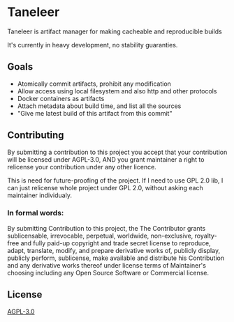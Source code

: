 # Taneleer

Taneleer is artifact manager for making cacheable and reproducible builds

It's currently in heavy development, no stability guaranties.

## Goals

* Atomically commit artifacts, prohibit any modification
* Allow access using local filesystem and also http and other protocols
* Docker containers as artifacts
* Attach metadata about build time, and list all the sources
* "Give me latest build of this artifact from this commit"


## Contributing

By submitting a contribution to this project you accept that your contribution will be licensed under AGPL-3.0, AND you grant maintainer a right to relicense  your contribution under any other licence. 

This is need for future-proofing of the project. If I need to use GPL 2.0 lib, I can just relicense whole project under GPL 2.0, without asking each maintainer individualy.

### In formal words:
By submitting Contribution to this project, the The Contributor grants sublicensable, irrevocable, perpetual, worldwide, non-exclusive, royalty-free and fully paid-up copyright and
trade secret license to reproduce, adapt, translate, modify, and prepare derivative works of, publicly display,
publicly perform, sublicense, make available and distribute his Contribution and any derivative works
thereof under license terms of Maintainer's choosing including any Open Source Software or Commercial license.

## License
[AGPL-3.0](https://www.gnu.org/licenses/agpl-3.0.txt)